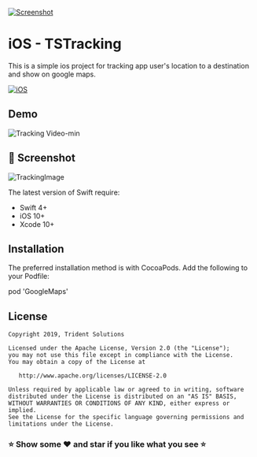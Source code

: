 
[![Screenshot](https://tridentnets.com/banner.png)](https://tridentnets.com/)
# iOS - TSTracking

This is a simple ios project for tracking app user's location to a destination and show on google maps.

[![iOS](https://img.shields.io/badge/Platform-iOS-blue.svg)](https://iOS.org/)

## Demo 
![Tracking Video-min](https://user-images.githubusercontent.com/13218010/71304991-ab870880-23f3-11ea-9e38-2b4ae4613e0f.gif)
## 📸 Screenshot

![TrackingImage](https://user-images.githubusercontent.com/13218010/71304642-b049bd80-23ef-11ea-9e39-656bf13f8b6d.png)

The latest version of Swift require:
* Swift 4+
* iOS 10+
* Xcode 10+

## Installation

The preferred installation method is with CocoaPods. Add the following to your Podfile:

pod 'GoogleMaps'

## License

    Copyright 2019, Trident Solutions

    Licensed under the Apache License, Version 2.0 (the "License");
    you may not use this file except in compliance with the License.
    You may obtain a copy of the License at

       http://www.apache.org/licenses/LICENSE-2.0

    Unless required by applicable law or agreed to in writing, software
    distributed under the License is distributed on an "AS IS" BASIS,
    WITHOUT WARRANTIES OR CONDITIONS OF ANY KIND, either express or implied.
    See the License for the specific language governing permissions and
    limitations under the License.
    

### ⭐ Show some ❤️ and star if you like what you see ⭐
